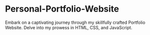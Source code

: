 # Personal-Portfolio-Website
Embark on a captivating journey through my skillfully crafted Portfolio Website. Delve into my prowess in HTML, CSS, and JavaScript.
